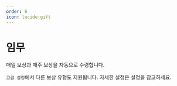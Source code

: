 ```yaml
---
order: 6
icon: lucide:gift
---
```


# 임무

매일 보상과 매주 보상을 자동으로 수령합니다.

`고급 설정`에서 다른 보상 유형도 지원됩니다. 자세한 설정은 설정을 참고하세요.
